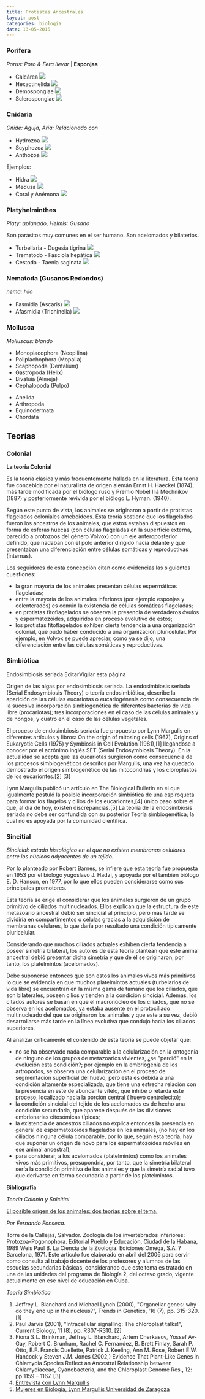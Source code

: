 ```yaml
---
title: Protistas Ancestrales
layout: post
categories: biologia 
date: 13-05-2015
---
```


### Porífera

*Porus: Poro & Fera llevar* | **Esponjas**

- Calcárea
![](http://museum.wa.gov.au/sites/default/files/imagecache/wam_v2_article_full/collections/calcarea-sycon-cf-gelatinosum.jpg)
- Hexactinelida
![](http://circulatoryswaggwagons.weebly.com/uploads/1/1/5/3/11533140/537643589.jpg)
- Demospongiae
![](http://museum.wa.gov.au/sites/default/files/imagecache/wam_v2_article_full/collections/demospongiae-ianthella-flabelliformis.jpg)
- Sclerospongiae
![](http://kasetday.agri.ubu.ac.th/upload/ciprut/root/home/jarungjit/porifera/Sclerospongiae/ceratoporella.jpg)

### Cnidaria

*Cnide: Aguja, Aria: Relacionado con*

- Hydrozoa
![](http://kasetday.agri.ubu.ac.th/upload/ciprut/root/home/jarungjit/porifera/Sclerospongiae/ceratoporella.jpg)
- Scyphozoa
![](http://kasetday.agri.ubu.ac.th/upload/ciprut/root/home/jarungjit/porifera/Sclerospongiae/ceratoporella.jpg)
- Anthozoa
![](http://kasetday.agri.ubu.ac.th/upload/ciprut/root/home/jarungjit/porifera/Sclerospongiae/ceratoporella.jpg)

Ejemplos:

- Hidra
![](![](http://kasetday.agri.ubu.ac.th/upload/ciprut/root/home/jarungjit/porifera/Sclerospongiae/ceratoporella.jpg))
- Medusa
![](http://kasetday.agri.ubu.ac.th/upload/ciprut/root/home/jarungjit/porifera/Sclerospongiae/ceratoporella.jpg)
- Coral y Anémona
![](https://cnho.files.wordpress.com/2011/07/anemona.jpg)

### Platyhelminthes

*Platy: aplanado, Helmis: Gusano*

Son parásitos muy comunes en el ser humano. Son acelomados y bilaterios.

+ Turbellaria - Dugesia tigrina
![](http://upload.wikimedia.org/wikipedia/commons/1/1e/Pseudoceros_dimidiatus.jpg)
+ Trematodo - Fasciola hepática
 ![](http://upload.wikimedia.org/wikipedia/commons/1/1e/Pseudoceros_dimidiatus.jpg)
+ Cestoda - Taenia saginata
![](http://may.plumbweb.net/etc/Taxons/images/tapeworm.jpg)

### Nematoda (Gusanos Redondos)

*nema: hilo*

+ Fasmidia (Ascaris)
![](http://i766.photobucket.com/albums/xx302/Shinka_01/Nematodos_zps4c1c7530.jpg)
+ Afasmidia (Trichinella)
![](http://upload.wikimedia.org/wikipedia/commons/6/6a/CelegansGoldsteinLabUNC.jpg)

### Mollusca

*Molluscus: blando*

+ Monoplacophora (Neopilina)
+ Poliplachophora (Mopalia)
+ Scaphopoda (Dentalium)
+ Gastropoda (Helix)
+ Bivaluia (Almeja)
+ Cephalopoda (Pulpo)

- Anelida
- Arthropoda
- Equinodermata
- Chordata

## Teorías

### Colonial

**La teoría Colonial**

Es la teoría clásica y más frecuentemente hallada en la literatura. Esta teoría fue concebida por el naturalista de origen alemán Ernst H. Haeckel (1874), más tarde modificada por el biólogo ruso y Premio Nobel Iliá Mechnikov (1887) y posteriormente revivida por el biólogo L. Hyman. (1940).

Según este punto de vista, los animales se originaron a partir de protistas flagelados coloniales ameboideos. Esta teoría sostiene que los flagelados fueron los ancestros de los animales, que estos estaban dispuestos en forma de esferas huecas (con células flageladas en la superficie externa, parecido a protozoos del género Volvox) con un eje anteroposterior definido, que nadaban con el polo anterior dirigido hacia delante y que presentaban una diferenciación entre células somáticas y reproductivas (internas).

Los seguidores de esta concepción citan como evidencias las siguientes cuestiones:

- la gran mayoría de los animales presentan células espermáticas flageladas;
- entre la mayoría de los animales inferiores (por ejemplo esponjas y celenterados) es común la existencia de células somáticas flageladas;
- en protistas fitoflagelados se observa la presencia de verdaderos óvulos y espermatozoides, adquiridos en proceso evolutivo de estos;
- los protistas fitoflagelados exhiben cierta tendencia a una organización colonial, que pudo haber conducido a una organización pluricelular. Por ejemplo, en Volvox se puede apreciar, como ya se dijo, una diferenciación entre las células somáticas y reproductivas.

### Simbiótica

Endosimbiosis seriada
EditarVigilar esta página

Origen de las algas por endosimbiosis seriada.
La endosimbiosis seriada (Serial Endosymbiosis Theory) o teoría endosimbiótica, describe la aparición de las células eucariotas o eucariogénesis como consecuencia de la sucesiva incorporación simbiogenética de diferentes bacterias de vida libre (procariotas); tres incorporaciones en el caso de las células animales y de hongos, y cuatro en el caso de las células vegetales.

El proceso de endosimbiosis seriada fue propuesto por Lynn Margulis en diferentes artículos y libros: On the origin of mitosing cells (1967), Origins of Eukaryotic Cells (1975) y Symbiosis in Cell Evolution (1981),[1] llegándose a conocer por el acrónimo inglés SET (Serial Endosymbiosis Theory). En la actualidad se acepta que las eucariotas surgieron como consecuencia de los procesos simbiogenéticos descritos por Margulis, una vez ha quedado demostrado el origen simbiogenético de las mitocondrias y los cloroplastos de los eucariontes.[2] [3]

Lynn Margulis publicó un artículo en The Biological Bulletin en el que igualmente postuló la posible incorporación simbiótica de una espiroqueta para formar los flagelos y cilios de los eucariontes,[4] único paso sobre el que, al día de hoy, existen discrepancias.[5] La teoría de la endosimbiosis seriada no debe ser confundida con su posterior Teoría simbiogenética; la cual no es apoyada por la comunidad científica.

### Sincitial

*Sincicial: estado histológico en el que no existen membranas celulares entre los núcleos adyacentes de un tejido.*

Por lo planteado por Robert Barnes, se infiere que esta teoría fue propuesta en 1953 por el biólogo yugoslavo J. Hadzi, y apoyada por el también biólogo E. D. Hanson, en 1977, por lo que ellos pueden considerarse como sus principales promotores.

Esta teoría se erige al considerar que los animales surgieron de un grupo primitivo de ciliados multinucleados. Ellos explican que la estructura de este metazoario ancestral debió ser sincicial al principio, pero más tarde se dividiría en compartimentos o células gracias a la adquisición de membranas celulares, lo que daría por resultado una condición típicamente pluricelular.

Considerando que muchos ciliados actuales exhiben cierta tendencia a poseer simetría bilateral, los autores de esta teoría plantean que este animal ancestral debió presentar dicha simetría y que de él se originaron, por tanto, los platelmintos (acelomados).

Debe suponerse entonces que son estos los animales vivos más primitivos lo que se evidencia en que muchos platelmintos actuales (turbelarios de vida libre) se encuentran en la misma gama de tamaño que los ciliados, que son bilaterales, poseen cilios y tienden a la condición sincicial. Además, los citados autores se basan en que el macronúcleo de los ciliados, que no se observa en los acelomados, ya estaba ausente en el protociliado multinucleado del que se originaron los animales y que este a su vez, debió desarrollarse más tarde en la línea evolutiva que condujo hacia los ciliados superiores.

Al analizar críticamente el contenido de esta teoría se puede objetar que:

- no se ha observado nada comparable a la celularización en la ontogenia de ninguno de los grupos de metazoarios vivientes, ¿se "perdió" en la evolución esta condición?; por ejemplo en la embriogenia de los artrópodos, se observa una celularización en el proceso de segmentación superficial del huevo, pero esta es debida a una condición altamente especializada, que tiene una estrecha relación con la presencia en este de abundante vitelo, que inhibe o retarda este proceso, localizado hacia la porción central ( huevo centrolecito);
- la condición sincicial del tejido de los acelomados es de hecho una condición secundaria, que aparece después de las divisiones embrionarias citosómicas típicas;
- la existencia de ancestros ciliados no explica entonces la presencia en general de espermatozoides flagelados en los animales, (no hay en los ciliados ninguna célula comparable, por lo que, según esta teoría, hay que suponer un origen de novo para los espermatozoides móviles en ese animal ancestral);
- para considerar, a los acelomados (platelmintos) como los animales vivos más primitivos, presupondría, por tanto, que la simetría bilateral sería la condición primitiva de los animales y que la simetría radial tuvo que derivarse en forma secundaria a partir de los platelmintos.

**Bibliografía**

*Teoría Colonia y Snicitial*

[El posible origen de los animales: dos teorías sobre el tema.](http://m.monografias.com/trabajos36/origen-animales/origen-animales2.shtml)

*Por Fernando Fonseca.*

Torre de la Callejas, Salvador. Zoología de los invertebrados inferiores: Protozoa-Pogonophora. Editorial Pueblo y Educación, Ciudad de la Habana, 1989
Weis Paul B. La Ciencia de la Zoología. Ediciones Omega, S.A. ? Barcelona, 1971.
Este artículo fue elaborado en abril del 2006 para servir como consulta al trabajo docente de los profesores y alumnos de las escuelas secundarias básicas, considerando que este tema es tratado en una de las unidades del programa de Biología 2, del octavo grado, vigente actualmente en ese nivel de educación en Cuba.

*Teoría Simbiótica*

1. Jeffrey L. Blanchard and Michael Lynch (2000), "Organellar genes: why do they end up in the nucleus?", Trends in Genetics, '16 (7), pp. 315-320.[1]
2. Paul Jarvis (2001), "Intracellular signalling: The chloroplast talks!", Current Biology, 11 (8), pp. R307-R310. [2]
3. Fiona S.L. Brinkman, Jeffrey L. Blanchard, Artem Cherkasov, Yossef Av-Gay, Robert C. Brunham, Rachel C. Fernandez, B. Brett Finlay, Sarah P. Otto, B.F. Francis Ouellette, Patrick J. Keeling, Ann M. Rose, Robert E.W. Hancock y Steven J.M. Jones (2002,) Evidence That Plant-Like Genes in Chlamydia Species Reflect an Ancestral Relationship between Chlamydiaceae, Cyanobacteria, and the Chloroplast Genome Res., 12: pp 1159 – 1167. [3]
4. [Entrevista con Lynn Margullis](http://www.oei.es/divulgacioncientifica/entrevistas_052.htm)
5. [Mujeres en Biología, Lynn Margullis Universidad de Zaragoza](http://www.wzar.unizar.es/siem/mujeres_ciencias/4.BIOGRAFiAS/LMargulis.html)
